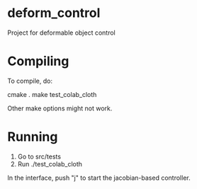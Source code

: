 deform_control
==============

Project for deformable object control


Compiling
==============

To compile, do:

cmake .
make test_colab_cloth

Other make options might not work.

Running
==============
1. Go to src/tests
2. Run ./test_colab_cloth

In the interface, push "j" to start the jacobian-based controller.

